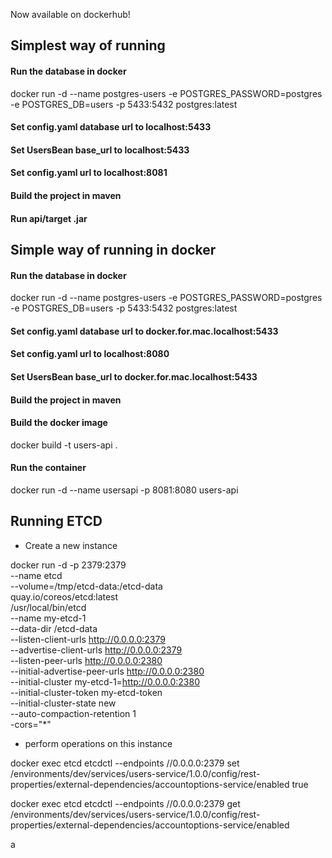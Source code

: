 Now available on dockerhub!

## Simplest way of running

#### Run the database in docker

docker run -d --name postgres-users -e POSTGRES_PASSWORD=postgres -e POSTGRES_DB=users -p 5433:5432 postgres:latest

#### Set config.yaml database url to localhost:5433

#### Set UsersBean base_url to localhost:5433

#### Set config.yaml url to localhost:8081

#### Build the project in maven

#### Run api/target .jar

## Simple way of running in docker

#### Run the database in docker

docker run -d --name postgres-users -e POSTGRES_PASSWORD=postgres -e POSTGRES_DB=users -p 5433:5432 postgres:latest

#### Set config.yaml database url to docker.for.mac.localhost:5433

#### Set config.yaml url to localhost:8080

#### Set UsersBean base_url to docker.for.mac.localhost:5433

#### Build the project in maven

#### Build the docker image
docker build -t users-api .

#### Run the container

docker run -d --name usersapi -p 8081:8080 users-api

## Running ETCD

- Create a new instance 

docker run -d -p 2379:2379 \
     --name etcd \
     --volume=/tmp/etcd-data:/etcd-data \
     quay.io/coreos/etcd:latest \
     /usr/local/bin/etcd \
     --name my-etcd-1 \
     --data-dir /etcd-data \
     --listen-client-urls http://0.0.0.0:2379 \
     --advertise-client-urls http://0.0.0.0:2379 \
     --listen-peer-urls http://0.0.0.0:2380 \
     --initial-advertise-peer-urls http://0.0.0.0:2380 \
     --initial-cluster my-etcd-1=http://0.0.0.0:2380 \
     --initial-cluster-token my-etcd-token \
     --initial-cluster-state new \
     --auto-compaction-retention 1 \
     -cors="*"
     
- perform operations on this instance

docker exec etcd etcdctl --endpoints //0.0.0.0:2379 set /environments/dev/services/users-service/1.0.0/config/rest-properties/external-dependencies/accountoptions-service/enabled true

docker exec etcd etcdctl --endpoints //0.0.0.0:2379 get /environments/dev/services/users-service/1.0.0/config/rest-properties/external-dependencies/accountoptions-service/enabled

a